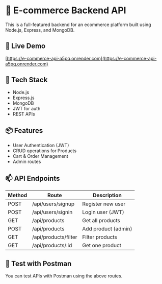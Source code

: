 # 🛒 E-commerce Backend API

This is a full-featured backend for an ecommerce platform built using Node.js, Express, and MongoDB.

## 🚀 Live Demo
[https://e-commerce-api-a5pq.onrender.com](https://e-commerce-api-a5pq.onrender.com)

## 🔧 Tech Stack
- Node.js
- Express.js
- MongoDB
- JWT for auth
- REST APIs

## 📦 Features
- User Authentication (JWT)
- CRUD operations for Products
- Cart & Order Management
- Admin routes

## 📫 API Endpoints

| Method | Route              | Description           |
|--------|-------------------|-----------------------|
| POST   | /api/users/signup      | Register new user     |
| POST   | /api/users/signin         | Login user (JWT)      |
| GET    | /api/products      | Get all products      |
| POST   | /api/products      | Add product (admin)   |
| GET    | /api/products/filter  | Filter products        |
| GET | /api/products/:id  | Get one product        |

## 🧪 Test with Postman
You can test APIs with Postman using the above routes.
